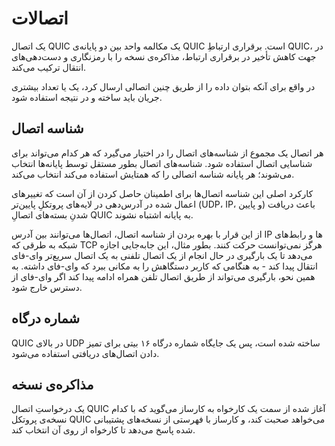 # اتصالات

یک اتصال QUIC یک مکالمه واحد بین دو پایانه‌ی QUIC است. برقراری ارتباطِ QUIC، در جهت کاهش تأخیر در برقراری ارتباط، مذاکره‌ی نسخه را با رمزنگاری و دست‌دهی‌های انتقال ترکیب می‌کند.

در واقع برای آنکه بتوان داده را از طریق چنین اتصالی ارسال کرد، یک یا تعداد بیشتری جریان باید ساخته و در نتیجه استفاده شود.

## شناسه اتصال 

هر اتصال یک مجموع از شناسه‌های اتصال را در اختیار می‌گیرد که هر کدام می‌تواند برای شناسایی اتصال استفاده شود. شناسه‌های اتصال بطور مستقل توسط پایانه‌ها انتخاب می‌شوند؛ هر پایانه شناسه اتصالی را که همتایش استفاده می‌کند انتخاب می‌کند.

کارکرد اصلی این شناسه اتصال‌ها برای اطمینان حاصل کردن از آن است که تغییرهای اعمال شده در آدرس‌دهی در لایه‌های پروتکلِ پایین‌تر (UDP، IP، و پایین‌) باعث دریافت شدنِ بسته‌های اتصالِ QUIC به پایانه‌ اشتباه نشوند.

از این قرار با بهره بردن از شناسه اتصال‌، اتصال‌ها می‌توانند بین آدرس IP ها و رابط‌های شبکه به طرقی که TCP هرگز نمی‌توانست حرکت کنند. بطور مثال، این جابه‌جایی اجازه می‌دهد تا یک بارگیری در حال انجام از یک اتصال تلفنی به یک اتصال سریع‌تر وای-فای انتقال پیدا کند - به هنگامی که کاربر دستگاهش را به مکانی ببرد که وای‌-فای داشته. به همین نحو، بارگیری می‌تواند از طریق اتصال تلفن همراه ادامه پیدا کند اگر وای-فای از دسترس خارج شود.

## شماره درگاه

QUIC در بالای UDP ساخته شده است، پس یک جایگاه شماره درگاه ۱۶ بیتی برای تمیز دادن اتصال‌های دریافتی استفاده می‌شود.

## مذاکره‌ی نسخه

یک درخواستِ اتصال QUIC آغاز شده از سمت یک کارخواه به کارساز می‌گوید که با کدام نسخه‌ی پروتکل QUIC می‌خواهد صحبت کند، و کارساز با فهرستی از نسخه‌های پشتیبانی شده پاسخ می‌دهد تا کارخواه از روی آن انتخاب کند.
